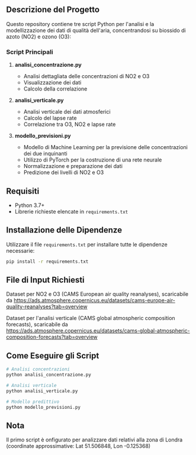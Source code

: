 
## Descrizione del Progetto
Questo repository contiene tre script Python per l'analisi e la modellizzazione dei dati di qualità dell'aria, concentrandosi su biossido di azoto (NO2) e ozono (O3):

### Script Principali
1. **analisi_concentrazione.py**
   - Analisi dettagliata delle concentrazioni di NO2 e O3
   - Visualizzazione dei dati
   - Calcolo della correlazione

2. **analisi_verticale.py**
   - Analisi verticale dei dati atmosferici
   - Calcolo del lapse rate
   - Correlazione tra O3, NO2 e lapse rate

3. **modello_previsioni.py**
   - Modello di Machine Learning per la previsione delle concentrazioni dei due inquinanti
   - Utilizzo di PyTorch per la costruzione di una rete neurale
   - Normalizzazione e preparazione dei dati
   - Predizione dei livelli di NO2 e O3

## Requisiti
- Python 3.7+
- Librerie richieste elencate in `requirements.txt`

## Installazione delle Dipendenze
Utilizzare il file `requirements.txt` per installare tutte le dipendenze necessarie:
```bash
pip install -r requirements.txt
```

## File di Input Richiesti
Dataset per NO2 e O3 (CAMS European air quality reanalyses), scaricabile da https://ads.atmosphere.copernicus.eu/datasets/cams-europe-air-quality-reanalyses?tab=overview 

Dataset per l'analisi verticale (CAMS global atmospheric composition forecasts), scaricabile da https://ads.atmosphere.copernicus.eu/datasets/cams-global-atmospheric-composition-forecasts?tab=overview

## Come Eseguire gli Script
```bash
# Analisi concentrazioni
python analisi_concentrazione.py

# Analisi verticale
python analisi_verticale.py

# Modello predittivo
python modello_previsioni.py
```
## Nota
Il primo script è onfigurato per analizzare dati relativi alla zona di Londra (coordinate approssimative: Lat 51.506848, Lon -0.125368) 

